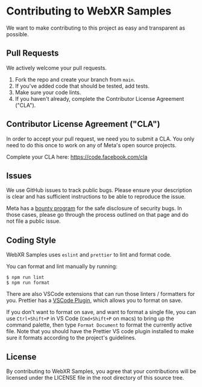 # Contributing to WebXR Samples

We want to make contributing to this project as easy and transparent as
possible.

## Pull Requests

We actively welcome your pull requests.

1. Fork the repo and create your branch from `main`.
2. If you've added code that should be tested, add tests.
3. Make sure your code lints.
4. If you haven't already, complete the Contributor License Agreement ("CLA").

## Contributor License Agreement ("CLA")

In order to accept your pull request, we need you to submit a CLA. You only need
to do this once to work on any of Meta's open source projects.

Complete your CLA here: <https://code.facebook.com/cla>

## Issues

We use GitHub issues to track public bugs. Please ensure your description is
clear and has sufficient instructions to be able to reproduce the issue.

Meta has a [bounty program](https://www.facebook.com/whitehat/) for the safe
disclosure of security bugs. In those cases, please go through the process
outlined on that page and do not file a public issue.

## Coding Style

WebXR Samples uses `eslint` and `prettier` to lint and format code.

You can format and lint manually by running:

```
$ npm run lint
$ npm run format
```

There are also VSCode extensions that can run those linters / formatters for you. Prettier has a [VSCode Plugin](https://marketplace.visualstudio.com/items?itemName=esbenp.prettier-vscode), which allows you to format on save.

If you don't want to format on save, and want to format a single file, you can use `Ctrl+Shift+P` in VS Code (`Cmd+Shift+P` on macs) to bring up the command palette, then type `Format Document` to format the currently active file. Note that you should have the Prettier VS code plugin installed to make sure it formats according to the project's guidelines.

## License

By contributing to WebXR Samples, you agree that your contributions will be licensed
under the LICENSE file in the root directory of this source tree.
